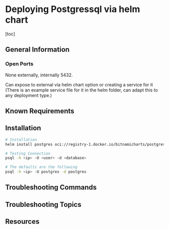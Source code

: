 # Deploying Postgressql via helm chart

[toc]

## General Information

### Open Ports

None externally, internally 5432. 

Can expose to external via helm chart option or creating a service for it (There is an example service file for it in the helm folder, can adapt this to any deployment type.)

## Known Requirements

## Installation

```bash
# Installation
helm install postgres oci://registry-1.docker.io/bitnamicharts/postgresql-ha --version 12.2.0 -f postgres-values.yml

# Testing Connection
psql -h <ip> -U <user> -d <database>

# The defaults are the following
psql -h <ip> -U postgres -d postgres
```

## Troubleshooting Commands

## Troubleshooting Topics

## Resources